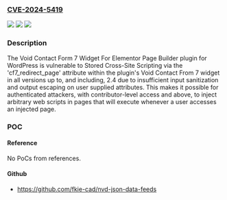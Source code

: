 ### [CVE-2024-5419](https://cve.mitre.org/cgi-bin/cvename.cgi?name=CVE-2024-5419)
![](https://img.shields.io/static/v1?label=Product&message=Void%20Contact%20Form%207%20Widget%20For%20Elementor%20Page%20Builder&color=blue)
![](https://img.shields.io/static/v1?label=Version&message=*%3C%3D%202.4%20&color=brighgreen)
![](https://img.shields.io/static/v1?label=Vulnerability&message=CWE-79%20Improper%20Neutralization%20of%20Input%20During%20Web%20Page%20Generation%20('Cross-site%20Scripting')&color=brighgreen)

### Description

The Void Contact Form 7 Widget For Elementor Page Builder plugin for WordPress is vulnerable to Stored Cross-Site Scripting via the 'cf7_redirect_page' attribute within the plugin's Void Contact From 7 widget in all versions up to, and including, 2.4 due to insufficient input sanitization and output escaping on user supplied attributes. This makes it possible for authenticated attackers, with contributor-level access and above, to inject arbitrary web scripts in pages that will execute whenever a user accesses an injected page.

### POC

#### Reference
No PoCs from references.

#### Github
- https://github.com/fkie-cad/nvd-json-data-feeds

